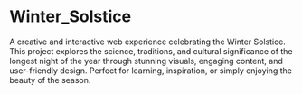 # Winter_Solstice
A creative and interactive web experience celebrating the Winter Solstice. This project explores the science, traditions, and cultural significance of the longest night of the year through stunning visuals, engaging content, and user-friendly design. Perfect for learning, inspiration, or simply enjoying the beauty of the season.
